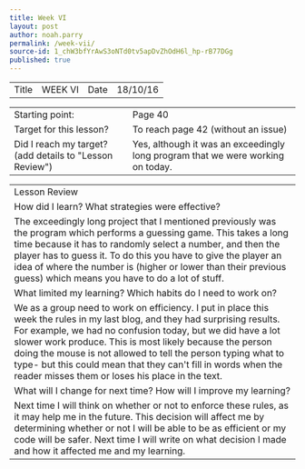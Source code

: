 ```yaml
---
title: Week VI
layout: post
author: noah.parry
permalink: /week-vii/
source-id: 1_chW3bfYrAwS3oNTd0tv5apDvZhOdH6l_hp-rB77DGg
published: true
---
```

<table>
  <tr>
    <td>Title</td>
    <td>WEEK VI</td>
    <td>Date</td>
    <td>18/10/16</td>
  </tr>
</table>


<table>
  <tr>
    <td>Starting point:</td>
    <td>Page 40</td>
  </tr>
  <tr>
    <td>Target for this lesson?</td>
    <td>To reach page 42 (without an issue)</td>
  </tr>
  <tr>
    <td>Did I reach my target? 
(add details to "Lesson Review")</td>
    <td> Yes, although it was an exceedingly long program that we were working on today.</td>
  </tr>
</table>


<table>
  <tr>
    <td>Lesson Review</td>
  </tr>
  <tr>
    <td>How did I learn? What strategies were effective? </td>
  </tr>
  <tr>
    <td>The exceedingly long project that I mentioned previously was the program which performs a guessing game. This takes a long time because it has to randomly select a number, and then the player has to guess it. To do this you have to give the player an idea of where the number is (higher or lower than their previous guess) which means you have to do a lot of stuff.</td>
  </tr>
  <tr>
    <td>What limited my learning? Which habits do I need to work on? </td>
  </tr>
  <tr>
    <td>We as a group need to work on efficiency. I put in place this week the rules in my last blog, and they had surprising results. For example, we had no confusion today, but we did have a lot slower work produce. This is most likely because the person doing the mouse is not allowed to tell the person typing what to type- but this could mean that they can't fill in words when the reader misses them or loses his place in the text.</td>
  </tr>
  <tr>
    <td>What will I change for next time? How will I improve my learning?</td>
  </tr>
  <tr>
    <td>Next time I will think on whether or not to enforce these rules, as it may help me in the future. This decision will affect me by determining whether or not I will be able to be as efficient or my code will be safer. Next time I will write on what decision I made and how it affected me and my learning. </td>
  </tr>
</table>


